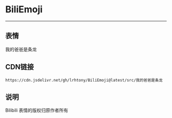 
# BiliEmoji
---
## 表情
我的爸爸是条龙
## CDN链接
```
https://cdn.jsdelivr.net/gh/lrhtony/BiliEmoji@latest/src/我的爸爸是条龙
```
## 说明
Bilibili 表情的版权归原作者所有
